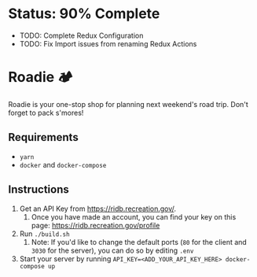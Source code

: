 # Status: 90% Complete

- TODO: Complete Redux Configuration
- TODO: Fix Import issues from renaming Redux Actions

# Roadie 🏕️

Roadie is your one-stop shop for planning next weekend's road trip. Don't forget to pack s'mores!

## Requirements

- `yarn`
- `docker` and `docker-compose`

## Instructions

1. Get an API Key from https://ridb.recreation.gov/.
   1. Once you have made an account, you can find your key on this page: https://ridb.recreation.gov/profile
2. Run `./build.sh`
   1. Note: If you'd like to change the default ports (`80` for the client and `3030` for the server), you can do so by editing `.env`
3. Start your server by running `API_KEY=<ADD_YOUR_API_KEY_HERE> docker-compose up`
